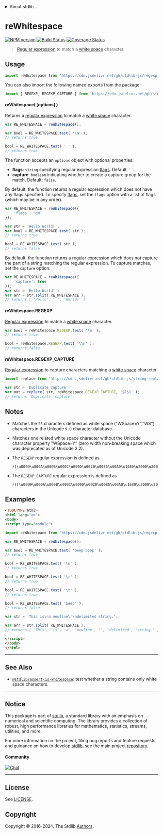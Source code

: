 <!--

@license Apache-2.0

Copyright (c) 2018 The Stdlib Authors.

Licensed under the Apache License, Version 2.0 (the "License");
you may not use this file except in compliance with the License.
You may obtain a copy of the License at

   http://www.apache.org/licenses/LICENSE-2.0

Unless required by applicable law or agreed to in writing, software
distributed under the License is distributed on an "AS IS" BASIS,
WITHOUT WARRANTIES OR CONDITIONS OF ANY KIND, either express or implied.
See the License for the specific language governing permissions and
limitations under the License.

-->


<details>
  <summary>
    About stdlib...
  </summary>
  <p>We believe in a future in which the web is a preferred environment for numerical computation. To help realize this future, we've built stdlib. stdlib is a standard library, with an emphasis on numerical and scientific computation, written in JavaScript (and C) for execution in browsers and in Node.js.</p>
  <p>The library is fully decomposable, being architected in such a way that you can swap out and mix and match APIs and functionality to cater to your exact preferences and use cases.</p>
  <p>When you use stdlib, you can be absolutely certain that you are using the most thorough, rigorous, well-written, studied, documented, tested, measured, and high-quality code out there.</p>
  <p>To join us in bringing numerical computing to the web, get started by checking us out on <a href="https://github.com/stdlib-js/stdlib">GitHub</a>, and please consider <a href="https://opencollective.com/stdlib">financially supporting stdlib</a>. We greatly appreciate your continued support!</p>
</details>

# reWhitespace

[![NPM version][npm-image]][npm-url] [![Build Status][test-image]][test-url] [![Coverage Status][coverage-image]][coverage-url] <!-- [![dependencies][dependencies-image]][dependencies-url] -->

> [Regular expression][regexp] to match a [white space][whitespace] character.



<section class="usage">

## Usage

```javascript
import reWhitespace from 'https://cdn.jsdelivr.net/gh/stdlib-js/regexp-whitespace@v0.2.0-esm/index.mjs';
```

You can also import the following named exports from the package:

```javascript
import { REGEXP, REGEXP_CAPTURE } from 'https://cdn.jsdelivr.net/gh/stdlib-js/regexp-whitespace@v0.2.0-esm/index.mjs';
```

#### reWhitespace( \[options] )

Returns a [regular expression][regexp] to match a [white space][whitespace] character. 

```javascript
var RE_WHITESPACE = reWhitespace();

var bool = RE_WHITESPACE.test( '\n' );
// returns true

bool = RE_WHITESPACE.test( ' ' );
// returns true
```

The function accepts an `options` object with optional properties:

-   **flags**: `string` specifying regular expression [flags][mdn-regexp-flags]. Default: `''`.
-   **capture**: `boolean` indicating whether to create a capture group for the match. Default: `false`.

By default, the function returns a regular expression which does not have any flags specified. To specify [flags][mdn-regexp-flags], set the `flags` option with a list of flags (which may be in any order).

```javascript
var RE_WHITESPACE = reWhitespace({
    'flags': 'gm'
});

var str = 'Hello World!';
var bool = RE_WHITESPACE.test( str );
// returns true

bool = RE_WHITESPACE.test( str );
// returns false
```

By default, the function returns a regular expression which does not capture the part of a string matching the regular expression. To capture matches, set the `capture` option.

```javascript
var RE_WHITESPACE = reWhitespace({
    'capture': true
});
var str = 'Hello World!';
var arr = str.split( RE_WHITESPACE );
// returns [ 'Hello', ' ', 'World!' ]
```

#### reWhitespace.REGEXP

[Regular expression][regexp] to match a [white space][whitespace] character. 

```javascript
var bool = reWhitespace.REGEXP.test( '\n' );
// returns true

bool = reWhitespace.REGEXP.test( '\\n' );
// returns false
```

#### reWhitespace.REGEXP_CAPTURE

[Regular expression][regexp] to capture characters matching a [white space][whitespace] character. 

```javascript
import replace from 'https://cdn.jsdelivr.net/gh/stdlib-js/string-replace@esm/index.mjs';

var str = 'Duplicate capture';
var out = replace( str, reWhitespace.REGEXP_CAPTURE, '$1$1' );
// returns 'Duplicate  capture'
```

</section>

<!-- /.usage -->

<section class="notes">

## Notes

-   Matches the `25` characters defined as white space ("WSpace=Y","WS") characters in the Unicode `9.0` character database.

-   Matches one related white space character without the Unicode character property "WSpace=Y" (zero width non-breaking space which was deprecated as of Unicode 3.2).

-   The `REGEXP` regular expression is defined as 

    ```text
    /[\u0009\u000A\u000B\u000C\u000D\u0020\u0085\u00A0\u1680\u2000\u2001\u2002\u2003\u2004\u2005\u2006\u2007\u2008\u2009\u200A\u2028\u2029\u202F\u205F\u3000\uFEFF]/
    ```

-   The `REGEXP_CAPTURE` regular expression is defined as 

    ```text
    /([\u0009\u000A\u000B\u000C\u000D\u0020\u0085\u00A0\u1680\u2000\u2001\u2002\u2003\u2004\u2005\u2006\u2007\u2008\u2009\u200A\u2028\u2029\u202F\u205F\u3000\uFEFF])/
    ```

</section>

<!-- /.notes -->

<section class="examples">

## Examples

<!-- eslint no-undef: "error",  stdlib/doctest: "off" -->

```html
<!DOCTYPE html>
<html lang="en">
<body>
<script type="module">

import reWhitespace from 'https://cdn.jsdelivr.net/gh/stdlib-js/regexp-whitespace@v0.2.0-esm/index.mjs';

var RE_WHITESPACE = reWhitespace();

var bool = RE_WHITESPACE.test( 'beep boop' );
// returns true

bool = RE_WHITESPACE.test( '\n' );
// returns true

bool = RE_WHITESPACE.test( '\r' );
// returns true

bool = RE_WHITESPACE.test( '\t' );
// returns true

bool = RE_WHITESPACE.test( 'beep' );
// returns false

var str = 'This is\na newline\r\ndelimited string.';

var arr = str.split( RE_WHITESPACE );
// returns [ 'This', 'is', 'a', 'newline', '', 'delimited', 'string.' ]

</script>
</body>
</html>
```

</section>

<!-- /.examples -->

<!-- Section for related `stdlib` packages. Do not manually edit this section, as it is automatically populated. -->

<section class="related">

* * *

## See Also

-   <span class="package-name">[`@stdlib/assert-is-whitespace`][@stdlib/assert/is-whitespace]</span><span class="delimiter">: </span><span class="description">test whether a string contains only white space characters.</span>

</section>

<!-- /.related -->

<!-- Section for all links. Make sure to keep an empty line after the `section` element and another before the `/section` close. -->


<section class="main-repo" >

* * *

## Notice

This package is part of [stdlib][stdlib], a standard library with an emphasis on numerical and scientific computing. The library provides a collection of robust, high performance libraries for mathematics, statistics, streams, utilities, and more.

For more information on the project, filing bug reports and feature requests, and guidance on how to develop [stdlib][stdlib], see the main project [repository][stdlib].

#### Community

[![Chat][chat-image]][chat-url]

---

## License

See [LICENSE][stdlib-license].


## Copyright

Copyright &copy; 2016-2024. The Stdlib [Authors][stdlib-authors].

</section>

<!-- /.stdlib -->

<!-- Section for all links. Make sure to keep an empty line after the `section` element and another before the `/section` close. -->

<section class="links">

[npm-image]: http://img.shields.io/npm/v/@stdlib/regexp-whitespace.svg
[npm-url]: https://npmjs.org/package/@stdlib/regexp-whitespace

[test-image]: https://github.com/stdlib-js/regexp-whitespace/actions/workflows/test.yml/badge.svg?branch=v0.2.0
[test-url]: https://github.com/stdlib-js/regexp-whitespace/actions/workflows/test.yml?query=branch:v0.2.0

[coverage-image]: https://img.shields.io/codecov/c/github/stdlib-js/regexp-whitespace/main.svg
[coverage-url]: https://codecov.io/github/stdlib-js/regexp-whitespace?branch=main

<!--

[dependencies-image]: https://img.shields.io/david/stdlib-js/regexp-whitespace.svg
[dependencies-url]: https://david-dm.org/stdlib-js/regexp-whitespace/main

-->

[chat-image]: https://img.shields.io/gitter/room/stdlib-js/stdlib.svg
[chat-url]: https://app.gitter.im/#/room/#stdlib-js_stdlib:gitter.im

[stdlib]: https://github.com/stdlib-js/stdlib

[stdlib-authors]: https://github.com/stdlib-js/stdlib/graphs/contributors

[umd]: https://github.com/umdjs/umd
[es-module]: https://developer.mozilla.org/en-US/docs/Web/JavaScript/Guide/Modules

[deno-url]: https://github.com/stdlib-js/regexp-whitespace/tree/deno
[deno-readme]: https://github.com/stdlib-js/regexp-whitespace/blob/deno/README.md
[umd-url]: https://github.com/stdlib-js/regexp-whitespace/tree/umd
[umd-readme]: https://github.com/stdlib-js/regexp-whitespace/blob/umd/README.md
[esm-url]: https://github.com/stdlib-js/regexp-whitespace/tree/esm
[esm-readme]: https://github.com/stdlib-js/regexp-whitespace/blob/esm/README.md
[branches-url]: https://github.com/stdlib-js/regexp-whitespace/blob/main/branches.md

[stdlib-license]: https://raw.githubusercontent.com/stdlib-js/regexp-whitespace/main/LICENSE

[regexp]: https://developer.mozilla.org/en-US/docs/Web/JavaScript/Guide/Regular_Expressions

[whitespace]: https://en.wikipedia.org/wiki/Whitespace_character

[mdn-regexp-flags]: https://developer.mozilla.org/en-US/docs/Web/JavaScript/Guide/Regular_Expressions#advanced_searching_with_flags_2

<!-- <related-links> -->

[@stdlib/assert/is-whitespace]: https://github.com/stdlib-js/assert-is-whitespace/tree/esm

<!-- </related-links> -->

</section>

<!-- /.links -->
